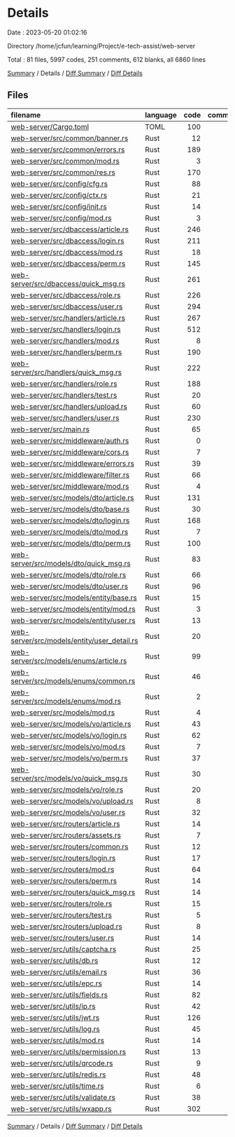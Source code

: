 # Details

Date : 2023-05-20 01:02:16

Directory /home/jcfun/learning/Project/e-tech-assist/web-server

Total : 81 files,  5997 codes, 251 comments, 612 blanks, all 6860 lines

[Summary](results.md) / Details / [Diff Summary](diff.md) / [Diff Details](diff-details.md)

## Files
| filename | language | code | comment | blank | total |
| :--- | :--- | ---: | ---: | ---: | ---: |
| [web-server/Cargo.toml](/web-server/Cargo.toml) | TOML | 100 | 0 | 26 | 126 |
| [web-server/src/common/banner.rs](/web-server/src/common/banner.rs) | Rust | 12 | 0 | 2 | 14 |
| [web-server/src/common/errors.rs](/web-server/src/common/errors.rs) | Rust | 189 | 9 | 16 | 214 |
| [web-server/src/common/mod.rs](/web-server/src/common/mod.rs) | Rust | 3 | 0 | 1 | 4 |
| [web-server/src/common/res.rs](/web-server/src/common/res.rs) | Rust | 170 | 21 | 22 | 213 |
| [web-server/src/config/cfg.rs](/web-server/src/config/cfg.rs) | Rust | 88 | 29 | 12 | 129 |
| [web-server/src/config/ctx.rs](/web-server/src/config/ctx.rs) | Rust | 21 | 0 | 5 | 26 |
| [web-server/src/config/init.rs](/web-server/src/config/init.rs) | Rust | 14 | 2 | 6 | 22 |
| [web-server/src/config/mod.rs](/web-server/src/config/mod.rs) | Rust | 3 | 0 | 1 | 4 |
| [web-server/src/dbaccess/article.rs](/web-server/src/dbaccess/article.rs) | Rust | 246 | 0 | 12 | 258 |
| [web-server/src/dbaccess/login.rs](/web-server/src/dbaccess/login.rs) | Rust | 211 | 0 | 13 | 224 |
| [web-server/src/dbaccess/mod.rs](/web-server/src/dbaccess/mod.rs) | Rust | 18 | 0 | 4 | 22 |
| [web-server/src/dbaccess/perm.rs](/web-server/src/dbaccess/perm.rs) | Rust | 145 | 0 | 7 | 152 |
| [web-server/src/dbaccess/quick_msg.rs](/web-server/src/dbaccess/quick_msg.rs) | Rust | 261 | 0 | 9 | 270 |
| [web-server/src/dbaccess/role.rs](/web-server/src/dbaccess/role.rs) | Rust | 226 | 0 | 12 | 238 |
| [web-server/src/dbaccess/user.rs](/web-server/src/dbaccess/user.rs) | Rust | 294 | 0 | 17 | 311 |
| [web-server/src/handlers/article.rs](/web-server/src/handlers/article.rs) | Rust | 267 | 17 | 11 | 295 |
| [web-server/src/handlers/login.rs](/web-server/src/handlers/login.rs) | Rust | 512 | 0 | 17 | 529 |
| [web-server/src/handlers/mod.rs](/web-server/src/handlers/mod.rs) | Rust | 8 | 0 | 1 | 9 |
| [web-server/src/handlers/perm.rs](/web-server/src/handlers/perm.rs) | Rust | 190 | 22 | 8 | 220 |
| [web-server/src/handlers/quick_msg.rs](/web-server/src/handlers/quick_msg.rs) | Rust | 222 | 18 | 7 | 247 |
| [web-server/src/handlers/role.rs](/web-server/src/handlers/role.rs) | Rust | 188 | 22 | 8 | 218 |
| [web-server/src/handlers/test.rs](/web-server/src/handlers/test.rs) | Rust | 20 | 0 | 2 | 22 |
| [web-server/src/handlers/upload.rs](/web-server/src/handlers/upload.rs) | Rust | 60 | 0 | 3 | 63 |
| [web-server/src/handlers/user.rs](/web-server/src/handlers/user.rs) | Rust | 230 | 27 | 7 | 264 |
| [web-server/src/main.rs](/web-server/src/main.rs) | Rust | 65 | 0 | 12 | 77 |
| [web-server/src/middleware/auth.rs](/web-server/src/middleware/auth.rs) | Rust | 0 | 0 | 2 | 2 |
| [web-server/src/middleware/cors.rs](/web-server/src/middleware/cors.rs) | Rust | 7 | 0 | 2 | 9 |
| [web-server/src/middleware/errors.rs](/web-server/src/middleware/errors.rs) | Rust | 39 | 0 | 7 | 46 |
| [web-server/src/middleware/filter.rs](/web-server/src/middleware/filter.rs) | Rust | 66 | 0 | 6 | 72 |
| [web-server/src/middleware/mod.rs](/web-server/src/middleware/mod.rs) | Rust | 4 | 0 | 1 | 5 |
| [web-server/src/models/dto/article.rs](/web-server/src/models/dto/article.rs) | Rust | 131 | 0 | 31 | 162 |
| [web-server/src/models/dto/base.rs](/web-server/src/models/dto/base.rs) | Rust | 30 | 0 | 9 | 39 |
| [web-server/src/models/dto/login.rs](/web-server/src/models/dto/login.rs) | Rust | 168 | 0 | 41 | 209 |
| [web-server/src/models/dto/mod.rs](/web-server/src/models/dto/mod.rs) | Rust | 7 | 0 | 1 | 8 |
| [web-server/src/models/dto/perm.rs](/web-server/src/models/dto/perm.rs) | Rust | 100 | 0 | 35 | 135 |
| [web-server/src/models/dto/quick_msg.rs](/web-server/src/models/dto/quick_msg.rs) | Rust | 83 | 0 | 27 | 110 |
| [web-server/src/models/dto/role.rs](/web-server/src/models/dto/role.rs) | Rust | 66 | 0 | 20 | 86 |
| [web-server/src/models/dto/user.rs](/web-server/src/models/dto/user.rs) | Rust | 96 | 0 | 30 | 126 |
| [web-server/src/models/entity/base.rs](/web-server/src/models/entity/base.rs) | Rust | 15 | 0 | 2 | 17 |
| [web-server/src/models/entity/mod.rs](/web-server/src/models/entity/mod.rs) | Rust | 3 | 0 | 1 | 4 |
| [web-server/src/models/entity/user.rs](/web-server/src/models/entity/user.rs) | Rust | 13 | 0 | 3 | 16 |
| [web-server/src/models/entity/user_detail.rs](/web-server/src/models/entity/user_detail.rs) | Rust | 20 | 0 | 3 | 23 |
| [web-server/src/models/enums/article.rs](/web-server/src/models/enums/article.rs) | Rust | 99 | 0 | 14 | 113 |
| [web-server/src/models/enums/common.rs](/web-server/src/models/enums/common.rs) | Rust | 46 | 0 | 6 | 52 |
| [web-server/src/models/enums/mod.rs](/web-server/src/models/enums/mod.rs) | Rust | 2 | 0 | 0 | 2 |
| [web-server/src/models/mod.rs](/web-server/src/models/mod.rs) | Rust | 4 | 0 | 1 | 5 |
| [web-server/src/models/vo/article.rs](/web-server/src/models/vo/article.rs) | Rust | 43 | 0 | 3 | 46 |
| [web-server/src/models/vo/login.rs](/web-server/src/models/vo/login.rs) | Rust | 62 | 0 | 6 | 68 |
| [web-server/src/models/vo/mod.rs](/web-server/src/models/vo/mod.rs) | Rust | 7 | 0 | 1 | 8 |
| [web-server/src/models/vo/perm.rs](/web-server/src/models/vo/perm.rs) | Rust | 37 | 0 | 4 | 41 |
| [web-server/src/models/vo/quick_msg.rs](/web-server/src/models/vo/quick_msg.rs) | Rust | 30 | 0 | 2 | 32 |
| [web-server/src/models/vo/role.rs](/web-server/src/models/vo/role.rs) | Rust | 20 | 0 | 3 | 23 |
| [web-server/src/models/vo/upload.rs](/web-server/src/models/vo/upload.rs) | Rust | 8 | 0 | 2 | 10 |
| [web-server/src/models/vo/user.rs](/web-server/src/models/vo/user.rs) | Rust | 32 | 0 | 3 | 35 |
| [web-server/src/routers/article.rs](/web-server/src/routers/article.rs) | Rust | 14 | 0 | 1 | 15 |
| [web-server/src/routers/assets.rs](/web-server/src/routers/assets.rs) | Rust | 7 | 0 | 1 | 8 |
| [web-server/src/routers/common.rs](/web-server/src/routers/common.rs) | Rust | 12 | 0 | 1 | 13 |
| [web-server/src/routers/login.rs](/web-server/src/routers/login.rs) | Rust | 17 | 0 | 1 | 18 |
| [web-server/src/routers/mod.rs](/web-server/src/routers/mod.rs) | Rust | 64 | 0 | 3 | 67 |
| [web-server/src/routers/perm.rs](/web-server/src/routers/perm.rs) | Rust | 14 | 0 | 1 | 15 |
| [web-server/src/routers/quick_msg.rs](/web-server/src/routers/quick_msg.rs) | Rust | 14 | 0 | 2 | 16 |
| [web-server/src/routers/role.rs](/web-server/src/routers/role.rs) | Rust | 15 | 0 | 1 | 16 |
| [web-server/src/routers/test.rs](/web-server/src/routers/test.rs) | Rust | 5 | 0 | 1 | 6 |
| [web-server/src/routers/upload.rs](/web-server/src/routers/upload.rs) | Rust | 8 | 0 | 2 | 10 |
| [web-server/src/routers/user.rs](/web-server/src/routers/user.rs) | Rust | 14 | 0 | 1 | 15 |
| [web-server/src/utils/captcha.rs](/web-server/src/utils/captcha.rs) | Rust | 25 | 1 | 4 | 30 |
| [web-server/src/utils/db.rs](/web-server/src/utils/db.rs) | Rust | 12 | 0 | 2 | 14 |
| [web-server/src/utils/email.rs](/web-server/src/utils/email.rs) | Rust | 36 | 3 | 6 | 45 |
| [web-server/src/utils/epc.rs](/web-server/src/utils/epc.rs) | Rust | 14 | 3 | 4 | 21 |
| [web-server/src/utils/fields.rs](/web-server/src/utils/fields.rs) | Rust | 82 | 15 | 5 | 102 |
| [web-server/src/utils/ip.rs](/web-server/src/utils/ip.rs) | Rust | 42 | 0 | 5 | 47 |
| [web-server/src/utils/jwt.rs](/web-server/src/utils/jwt.rs) | Rust | 126 | 20 | 14 | 160 |
| [web-server/src/utils/log.rs](/web-server/src/utils/log.rs) | Rust | 45 | 7 | 6 | 58 |
| [web-server/src/utils/mod.rs](/web-server/src/utils/mod.rs) | Rust | 14 | 0 | 1 | 15 |
| [web-server/src/utils/permission.rs](/web-server/src/utils/permission.rs) | Rust | 13 | 0 | 2 | 15 |
| [web-server/src/utils/qrcode.rs](/web-server/src/utils/qrcode.rs) | Rust | 9 | 0 | 1 | 10 |
| [web-server/src/utils/redis.rs](/web-server/src/utils/redis.rs) | Rust | 48 | 8 | 8 | 64 |
| [web-server/src/utils/time.rs](/web-server/src/utils/time.rs) | Rust | 6 | 1 | 2 | 9 |
| [web-server/src/utils/validate.rs](/web-server/src/utils/validate.rs) | Rust | 38 | 1 | 3 | 42 |
| [web-server/src/utils/wxapp.rs](/web-server/src/utils/wxapp.rs) | Rust | 302 | 25 | 27 | 354 |

[Summary](results.md) / Details / [Diff Summary](diff.md) / [Diff Details](diff-details.md)